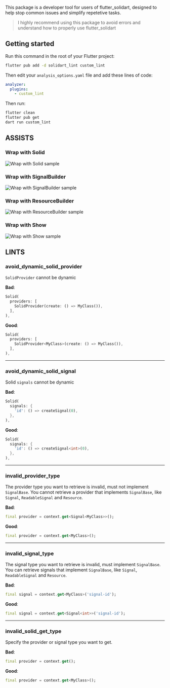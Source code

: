 This package is a developer tool for users of flutter_solidart, designed to help stop common issues and simplify repetetive tasks.

> I highly recommend using this package to avoid errors and understand how to properly use flutter_solidart

## Getting started

Run this command in the root of your Flutter project:

```sh
flutter pub add -d solidart_lint custom_lint
```

Then edit your `analysis_options.yaml` file and add these lines of code:

```yaml
analyzer:
  plugins:
    - custom_lint
```

Then run:

```sh
flutter clean
flutter pub get
dart run custom_lint
```

## ASSISTS

### Wrap with Solid

![Wrap with Solid sample](https://raw.githubusercontent.com/nank1ro/solidart/main/packages/solidart_lint/assets/wrap_with_solid.gif)

### Wrap with SignalBuilder

![Wrap with SignalBuilder sample](https://raw.githubusercontent.com/nank1ro/solidart/main/packages/solidart_lint/assets/wrap_with_signal_builder.gif)

### Wrap with ResourceBuilder

![Wrap with ResourceBuilder sample](https://raw.githubusercontent.com/nank1ro/solidart/main/packages/solidart_lint/assets/wrap_with_resource_builder.gif)

### Wrap with Show

![Wrap with Show sample](https://raw.githubusercontent.com/nank1ro/solidart/main/packages/solidart_lint/assets/wrap_with_show.gif)

## LINTS

### avoid_dynamic_solid_provider

`SolidProvider` cannot be dynamic

**Bad**:

```dart
Solid(
  providers: [
    SolidProvider(create: () => MyClass()),
  ],
),
```

**Good**:

```dart
Solid(
  providers: [
    SolidProvider<MyClass>(create: () => MyClass()),
  ],
),
```

---

### avoid_dynamic_solid_signal

Solid `signals` cannot be dynamic

**Bad**:

```dart
Solid(
  signals: {
    'id': () => createSignal(0),
  },
),
```

**Good**:

```dart
Solid(
  signals: {
    'id': () => createSignal<int>(0),
  },
),
```

---

### invalid_provider_type

The provider type you want to retrieve is invalid, must not implement `SignalBase`.
You cannot retrieve a provider that implements `SignalBase`, like `Signal`, `ReadableSignal` and `Resource`.

**Bad**:

```dart
final provider = context.get<Signal<MyClass>>();
```

**Good**:

```dart
final provider = context.get<MyClass>();
```

---

### invalid_signal_type

The signal type you want to retrieve is invalid, must implement `SignalBase`.
You can retrieve signals that implement `SignalBase`, like `Signal`, `ReadableSignal` and `Resource`.

**Bad**:

```dart
final signal = context.get<MyClass>('signal-id');
```

**Good**:

```dart
final signal = context.get<Signal<int>>('signal-id');
```

---

### invalid_solid_get_type

Specify the provider or signal type you want to get.

**Bad**:

```dart
final provider = context.get();
```

**Good**:

```dart
final provider = context.get<MyClass>();
```

